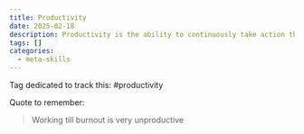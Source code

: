 ```yaml
---
title: Productivity
date: 2025-02-18
description: Productivity is the ability to continuously take action that moves us in the direction that we want
tags: []
categories:
  - meta-skills
---
```


Tag dedicated to track this: #productivity 

Quote to remember:

> Working till burnout is very unproductive
